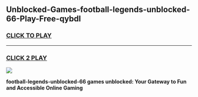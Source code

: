 
## Unblocked-Games-football-legends-unblocked-66-Play-Free-qybdl
<h3>
<a href="https://premium76.site?title=football-legends-unblocked-66&ref=18A1">CLICK TO PLAY</a></h3>
<hr>

<h3>
<a href="https://premium76.site?title=football-legends-unblocked-66&ref=18A1">CLICK 2 PLAY</a>
  
</h3>

<a href="https://premium76.site?title=football-legends-unblocked-66&ref=18A1"><img src="https://clearcache.store/games.png"></a>


**football-legends-unblocked-66 games unblocked: Your Gateway to Fun and Accessible Online Gaming**
